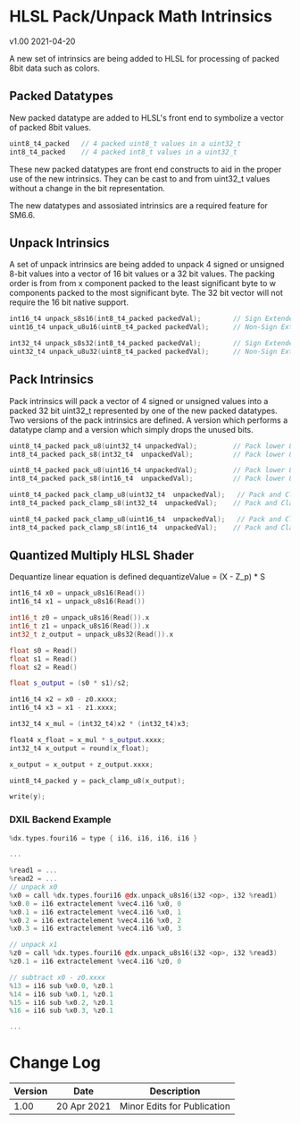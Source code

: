 # HLSL Pack/Unpack Math Intrinsics

v1.00 2021-04-20

A new set of intrinsics are being added to HLSL for processing of packed 8bit data such as colors.

## Packed Datatypes

New packed datatype are added to HLSL's front end to symbolize a vector of packed 8bit values. 
```C++
uint8_t4_packed   // 4 packed uint8_t values in a uint32_t 
int8_t4_packed    // 4 packed int8_t values in a uint32_t 
```
These new packed datatypes are front end constructs to aid in the proper use of the new intrinsics. They can be cast to and from uint32_t values without a change in the bit representation. 

The new datatypes and assosiated intrinsics are a required feature for SM6.6.

## Unpack Intrinsics
A set of unpack intrinsics are being added to unpack 4 signed or unsigned 8-bit values into a vector of 16 bit values or a 32 bit values. The packing order is from from x component packed to the least significant byte to w components packed to the most significant byte. The 32 bit vector will not require the 16 bit native support.

```C++
int16_t4 unpack_s8s16(int8_t4_packed packedVal);        // Sign Extended
uint16_t4 unpack_u8u16(uint8_t4_packed packedVal);      // Non-Sign Extended

int32_t4 unpack_s8s32(int8_t4_packed packedVal);        // Sign Extended
uint32_t4 unpack_u8u32(uint8_t4_packed packedVal);      // Non-Sign Extended
```

## Pack Intrinsics
Pack intrinsics will pack a vector of 4 signed or unsigned values into a packed 32 bit uint32_t represented by one of the new packed datatypes. Two versions of the pack intrinsics are defined. A version which performs a datatype clamp and a version which simply drops the unused bits.

```C++
uint8_t4_packed pack_u8(uint32_t4 unpackedVal);         // Pack lower 8 bits, drop unused bits
int8_t4_packed pack_s8(int32_t4  unpackedVal);          // Pack lower 8 bits, drop unused bits

uint8_t4_packed pack_u8(uint16_t4 unpackedVal);         // Pack lower 8 bits, drop unused bits
int8_t4_packed pack_s8(int16_t4  unpackedVal);          // Pack lower 8 bits, drop unused bits

uint8_t4_packed pack_clamp_u8(uint32_t4  unpackedVal);   // Pack and Clamp [0, 255]
int8_t4_packed pack_clamp_s8(int32_t4  unpackedVal);    // Pack and Clamp [-128, 127]

uint8_t4_packed pack_clamp_u8(uint16_t4  unpackedVal);   // Pack and Clamp [0, 255]
int8_t4_packed pack_clamp_s8(int16_t4  unpackedVal);    // Pack and Clamp [-128, 127]
```

## Quantized Multiply HLSL Shader

Dequantize linear equation is defined dequantizeValue = (X - Z_p) * S

```C++
int16_t4 x0 = unpack_u8s16(Read())
int16_t4 x1 = unpack_u8s16(Read())

int16_t z0 = unpack_u8s16(Read()).x
int16_t z1 = unpack_u8s16(Read()).x
int32_t z_output = unpack_u8s32(Read()).x

float s0 = Read()
float s1 = Read()
float s2 = Read()

float s_output = (s0 * s1)/s2;

int16_t4 x2 = x0 - z0.xxxx;
int16_t4 x3 = x1 - z1.xxxx;

int32_t4 x_mul = (int32_t4)x2 * (int32_t4)x3;

float4 x_float = x_mul * s_output.xxxx;
int32_t4 x_output = round(x_float);

x_output = x_output + z_output.xxxx;

uint8_t4_packed y = pack_clamp_u8(x_output);

write(y);
```

### DXIL Backend Example

```C++
%dx.types.fouri16 = type { i16, i16, i16, i16 }

...

%read1 = ...
%read2 = ...
// unpack x0
%x0 = call %dx.types.fouri16 @dx.unpack_u8s16(i32 <op>, i32 %read1)
%x0.0 = i16 extractelement %vec4.i16 %x0, 0
%x0.1 = i16 extractelement %vec4.i16 %x0, 1
%x0.2 = i16 extractelement %vec4.i16 %x0, 2
%x0.3 = i16 extractelement %vec4.i16 %x0, 3

// unpack x1
%z0 = call %dx.types.fouri16 @dx.unpack_u8s16(i32 <op>, i32 %read3)
%z0.1 = i16 extractelement %vec4.i16 %z0, 0

// subtract x0 - z0.xxxx
%13 = i16 sub %x0.0, %z0.1
%14 = i16 sub %x0.1, %z0.1
%15 = i16 sub %x0.2, %z0.1
%16 = i16 sub %x0.3, %z0.1

...
```

# Change Log


Version|Date|Description
-|-|-
1.00|20 Apr 2021|Minor Edits for Publication
